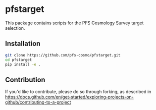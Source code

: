 # pfstarget
This package contains scripts for the PFS Cosmology Survey target selection.

## Installation 
```bash
git clone https://github.com/pfs-cosmo/pfstarget.git
cd pfstarget
pip install -e . 
```

## Contribution
If you'd like to contribute, please do so through forking, as described in https://docs.github.com/en/get-started/exploring-projects-on-github/contributing-to-a-project
